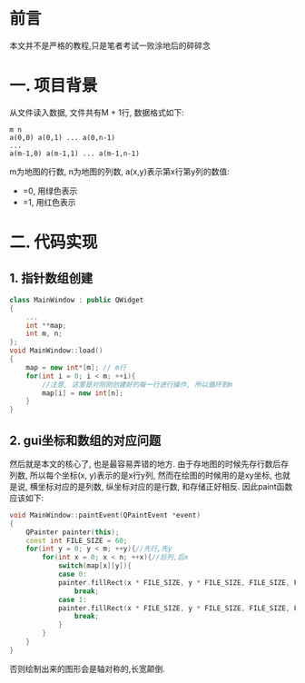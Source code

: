 
# 前言

本文并不是严格的教程,只是笔者考试一败涂地后的碎碎念

# 一. 项目背景

从文件读入数据, 文件共有M + 1行, 数据格式如下:
```text
m n
a(0,0) a(0,1) ... a(0,n-1)
...
a(m-1,0) a(m-1,1) ... a(m-1,n-1)
```
m为地图的行数, n为地图的列数, 
a(x,y)表示第x行第y列的数值:
- =0, 用绿色表示
- =1, 用红色表示

# 二. 代码实现

## 1. 指针数组创建

```c++
class MainWindow : public QWidget
{
	...
	int **map;
	int m, n;
};
void MainWindow::load()
{
	map = new int*[m]; // m行
	for(int i = 0; i < m; ++i){
		//注意, 这里是对刚刚创建好的每一行进行操作, 所以循环到m
		map[i] = new int[n];
	}
}
```

## 2. gui坐标和数组的对应问题

然后就是本文的核心了, 也是最容易弄错的地方. 由于存地图的时候先存行数后存列数, 所以每个坐标(x, y)表示的是x行y列, 然而在绘图的时候用的是xy坐标, 也就是说, 横坐标对应的是列数, 纵坐标对应的是行数, 和存储正好相反. 因此paint函数应该如下:
```c++
void MainWindow::paintEvent(QPaintEvent *event)
{
	QPainter painter(this);
	const int FILE_SIZE = 60;
	for(int y = 0; y < m; ++y){//先行,先y
		for(int x = 0; x < n; ++x){//后列,后x
			switch(map[x][y]){
			case 0:
			painter.fillRect(x * FILE_SIZE, y * FILE_SIZE, FILE_SIZE, FILE_SIZE, Qt::green);
				break;
			case 1:
			painter.fillRect(x * FILE_SIZE, y * FILE_SIZE, FILE_SIZE, FILE_SIZE, Qt::red);
				break;
			}	
		}
	}
}
```

否则绘制出来的图形会是轴对称的,长宽颠倒.